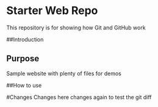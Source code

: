 # Starter Web Repo

This repository is for showing how Git and GitHub work

##Introduction

## Purpose

Sample website with plenty of files for demos

##How to use

#Changes
Changes here
changes again to test the git diff